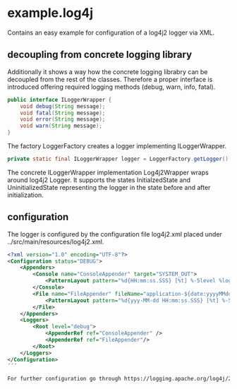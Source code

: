 # example.log4j
Contains an easy example for configuration of a log4j2 logger via XML. 

## decoupling from concrete logging library
Additionally it shows a way how the concrete logging librabry can be decoupled from the rest of the classes. Therefore a proper interface is introduced 
offering required logging methods (debug, warn, info, fatal). 

```java
public interface ILoggerWrapper {
    void debug(String message);
    void fatal(String message);
    void error(String message);
    void warn(String message);
}
```

The factory LoggerFactory creates a logger implementing ILoggerWrapper.

```java
private static final ILoggerWrapper logger = LoggerFactory.getLogger();
```

The concrete ILoggerWrapper implementation Log4j2Wrapper wraps around log4j2 Logger. It supports the states InitialzedState and UninitializedState representing the logger
in the state before and after initialization.

## configuration
The logger is configured by the configuration file log4j2.xml placed under ../src/main/resources/log4j2.xml.

```xml
<?xml version="1.0" encoding="UTF-8"?>
<Configuration status="DEBUG">
    <Appenders>
        <Console name="ConsoleAppender" target="SYSTEM_OUT">
            <PatternLayout pattern="%d{HH:mm:ss.SSS} [%t] %-5level %logger{36} - %msg%n" />
        </Console>
        <File name="FileAppender" fileName="application-${date:yyyyMMdd}.log" immediateFlush="false" append="true">
            <PatternLayout pattern="%d{yyy-MM-dd HH:mm:ss.SSS} [%t] %-5level %logger{36} - %msg%n"/>
        </File>
    </Appenders>
    <Loggers>
        <Root level="debug">
            <AppenderRef ref="ConsoleAppender" />
            <AppenderRef ref="FileAppender"/>
        </Root>
    </Loggers>
</Configuration>
´´´

For further configuration go through https://logging.apache.org/log4j/2.x/manual/configuration.html.
